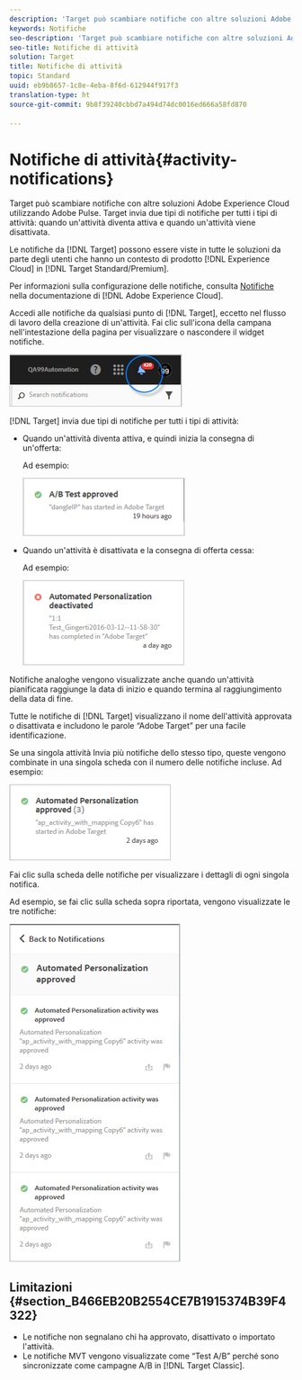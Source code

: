 ```yaml
---
description: 'Target può scambiare notifiche con altre soluzioni Adobe Experience Cloud utilizzando Adobe Pulse. Target invia due tipi di notifiche per tutti i tipi di attività: quando un’attività diventa attiva e quando viene disattivata.'
keywords: Notifiche
seo-description: 'Target può scambiare notifiche con altre soluzioni Adobe Experience Cloud utilizzando Adobe Pulse. Target invia due tipi di notifiche per tutti i tipi di attività: quando un’attività diventa attiva e quando viene disattivata.'
seo-title: Notifiche di attività
solution: Target
title: Notifiche di attività
topic: Standard
uuid: eb9b8657-1c8e-4eba-8f6d-612944f917f3
translation-type: ht
source-git-commit: 9b8f39240cbbd7a494d74dc0016ed666a58fd870

---
```



# Notifiche di attività{#activity-notifications}

Target può scambiare notifiche con altre soluzioni Adobe Experience Cloud utilizzando Adobe Pulse. Target invia due tipi di notifiche per tutti i tipi di attività: quando un&#39;attività diventa attiva e quando un&#39;attività viene disattivata.

Le notifiche da [!DNL Target] possono essere viste in tutte le soluzioni da parte degli utenti che hanno un contesto di prodotto [!DNL Experience Cloud] in [!DNL Target Standard/Premium].

Per informazioni sulla configurazione delle notifiche, consulta [Notifiche](https://marketing.adobe.com/resources/help/it_IT/mcloud/notifications.html) nella documentazione di [!DNL Adobe Experience Cloud].

Accedi alle notifiche da qualsiasi punto di [!DNL Target], eccetto nel flusso di lavoro della creazione di un&#39;attività. Fai clic sull&#39;icona della campana nell&#39;intestazione della pagina per visualizzare o nascondere il widget notifiche.

![](assets/notifications-shell.png)

[!DNL Target] invia due tipi di notifiche per tutti i tipi di attività:

* Quando un&#39;attività diventa attiva, e quindi inizia la consegna di un&#39;offerta:

   Ad esempio:

   ![](assets/notif_app.png)

* Quando un&#39;attività è disattivata e la consegna di offerta cessa:

   Ad esempio:

   ![](assets/notif-deact.png)

Notifiche analoghe vengono visualizzate anche quando un&#39;attività pianificata raggiunge la data di inizio e quando termina al raggiungimento della data di fine.

Tutte le notifiche di [!DNL Target] visualizzano il nome dell&#39;attività approvata o disattivata e includono le parole “Adobe Target” per una facile identificazione.

Se una singola attività Invia più notifiche dello stesso tipo, queste vengono combinate in una singola scheda con il numero delle notifiche incluse. Ad esempio:

![](assets/notif-multi.png)

Fai clic sulla scheda delle notifiche per visualizzare i dettagli di ogni singola notifica.

Ad esempio, se fai clic sulla scheda sopra riportata, vengono visualizzate le tre notifiche:

![](assets/notif-multi-open.png)

## Limitazioni {#section_B466EB20B2554CE7B1915374B39F4322}

* Le notifiche non segnalano chi ha approvato, disattivato o importato l&#39;attività.
* Le notifiche MVT vengono visualizzate come “Test A/B” perché sono sincronizzate come campagne A/B in [!DNL Target Classic].

